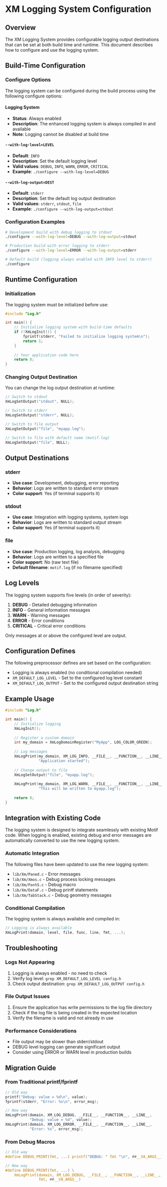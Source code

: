 # XM Logging System Configuration

## Overview

The XM Logging System provides configurable logging output destinations that can be set at both build time and runtime. This document describes how to configure and use the logging system.

## Build-Time Configuration

### Configure Options

The logging system can be configured during the build process using the following configure options:

#### Logging System
- **Status**: Always enabled
- **Description**: The enhanced logging system is always compiled in and available
- **Note**: Logging cannot be disabled at build time

#### `--with-log-level=LEVEL`
- **Default**: `INFO`
- **Description**: Set the default logging level
- **Valid values**: `DEBUG`, `INFO`, `WARN`, `ERROR`, `CRITICAL`
- **Example**: `./configure --with-log-level=DEBUG`

#### `--with-log-output=DEST`
- **Default**: `stderr`
- **Description**: Set the default log output destination
- **Valid values**: `stderr`, `stdout`, `file`
- **Example**: `./configure --with-log-output=stdout`

### Configuration Examples

```bash
# Development build with debug logging to stdout
./configure --with-log-level=DEBUG --with-log-output=stdout

# Production build with error logging to stderr
./configure --with-log-level=ERROR --with-log-output=stderr

# Default build (logging always enabled with INFO level to stderr)
./configure
```

## Runtime Configuration

### Initialization

The logging system must be initialized before use:

```c
#include "Log.h"

int main() {
    // Initialize logging system with build-time defaults
    if (!XmLogInit()) {
        fprintf(stderr, "Failed to initialize logging system\n");
        return 1;
    }
    
    // Your application code here
    return 0;
}
```

### Changing Output Destination

You can change the log output destination at runtime:

```c
// Switch to stdout
XmLogSetOutput("stdout", NULL);

// Switch to stderr
XmLogSetOutput("stderr", NULL);

// Switch to file output
XmLogSetOutput("file", "myapp.log");

// Switch to file with default name (motif.log)
XmLogSetOutput("file", NULL);
```

## Output Destinations

### stderr
- **Use case**: Development, debugging, error reporting
- **Behavior**: Logs are written to standard error stream
- **Color support**: Yes (if terminal supports it)

### stdout
- **Use case**: Integration with logging systems, system logs
- **Behavior**: Logs are written to standard output stream
- **Color support**: Yes (if terminal supports it)

### file
- **Use case**: Production logging, log analysis, debugging
- **Behavior**: Logs are written to a specified file
- **Color support**: No (raw text file)
- **Default filename**: `motif.log` (if no filename specified)

## Log Levels

The logging system supports five levels (in order of severity):

1. **DEBUG** - Detailed debugging information
2. **INFO** - General information messages
3. **WARN** - Warning messages
4. **ERROR** - Error conditions
5. **CRITICAL** - Critical error conditions

Only messages at or above the configured level are output.

## Configuration Defines

The following preprocessor defines are set based on the configuration:

- Logging is always enabled (no conditional compilation needed)
- `XM_DEFAULT_LOG_LEVEL` - Set to the configured log level constant
- `XM_DEFAULT_LOG_OUTPUT` - Set to the configured output destination string

## Example Usage

```c
#include "Log.h"

int main() {
    // Initialize logging
    XmLogInit();
    
    // Register a custom domain
    int my_domain = XmLogDomainRegister("MyApp", LOG_COLOR_GREEN);
    
    // Log messages
    XmLogPrint(my_domain, XM_LOG_INFO, __FILE__, __FUNCTION__, __LINE__,
               "Application started");
    
    // Change output to file
    XmLogSetOutput("file", "myapp.log");
    
    XmLogPrint(my_domain, XM_LOG_WARN, __FILE__, __FUNCTION__, __LINE__,
               "This will be written to myapp.log");
    
    return 0;
}
```

## Integration with Existing Code

The logging system is designed to integrate seamlessly with existing Motif code. When logging is enabled, existing debug and error messages are automatically converted to use the new logging system.

### Automatic Integration

The following files have been updated to use the new logging system:
- `lib/Xm/Paned.c` - Error messages
- `lib/Xm/Xmos.c` - Debug process locking messages
- `lib/Xm/FontS.c` - Debug macro
- `lib/Xm/DataF.c` - Debug printf statements
- `lib/Xm/TabStack.c` - Debug geometry messages

### Conditional Compilation

The logging system is always available and compiled in:

```c
// Logging is always available
XmLogPrint(domain, level, file, func, line, fmt, ...);
```

## Troubleshooting

### Logs Not Appearing
1. Logging is always enabled - no need to check
2. Verify log level: `grep XM_DEFAULT_LOG_LEVEL config.h`
3. Check output destination: `grep XM_DEFAULT_LOG_OUTPUT config.h`

### File Output Issues
1. Ensure the application has write permissions to the log file directory
2. Check if the log file is being created in the expected location
3. Verify the filename is valid and not already in use

### Performance Considerations
- File output may be slower than stderr/stdout
- DEBUG level logging can generate significant output
- Consider using ERROR or WARN level in production builds

## Migration Guide

### From Traditional printf/fprintf
```c
// Old way
printf("Debug: value = %d\n", value);
fprintf(stderr, "Error: %s\n", error_msg);

// New way
XmLogPrint(domain, XM_LOG_DEBUG, __FILE__, __FUNCTION__, __LINE__,
           "Debug: value = %d", value);
XmLogPrint(domain, XM_LOG_ERROR, __FILE__, __FUNCTION__, __LINE__,
           "Error: %s", error_msg);
```

### From Debug Macros
```c
// Old way
#define DEBUG_PRINT(fmt, ...) printf("DEBUG: " fmt "\n", ##__VA_ARGS__)

// New way
#define DEBUG_PRINT(fmt, ...) \
    XmLogPrint(domain, XM_LOG_DEBUG, __FILE__, __FUNCTION__, __LINE__, \
               fmt, ##__VA_ARGS__)
```
